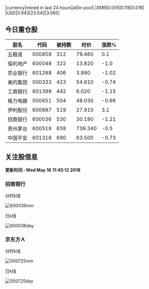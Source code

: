 |currency|mined in last 24 hours|all|in pool|
|XMR|0.005|0.118|0.016|
|USD|0.943|23.042|3.065|

## 今日重仓股 

|股名|代码|被持数|时价|涨跌%|
|---|---|---|---|---|
|五粮液|000858|312|79.460|0.1|
|保利地产|600048|322|13.820|-1.0|
|农业银行|601288|406|3.880|-1.02|
|美的集团|000333|423|54.810|-0.74|
|工商银行|601398|442|6.020|-1.15|
|格力电器|000651|504|48.030|-0.66|
|伊利股份|600887|519|27.910|3.1|
|招商银行|600036|530|30.190|-1.21|
|贵州茅台|600519|658|739.340|-0.5|
|中国平安|601318|690|63.500|-0.73|

## 关注股信息
**更新时间 : Wed May 16 11:45:12 2018**
### 招商银行 
分时k线

![600036min](http://image.sinajs.cn/newchart/min/n/sh600036.gif)

日k线

![600036day](http://image.sinajs.cn/newchart/daily/n/sh600036.gif)

### 京东方Ａ 
分时k线

![000725min](http://image.sinajs.cn/newchart/min/n/sz000725.gif)

日k线

![000725day](http://image.sinajs.cn/newchart/daily/n/sz000725.gif)

